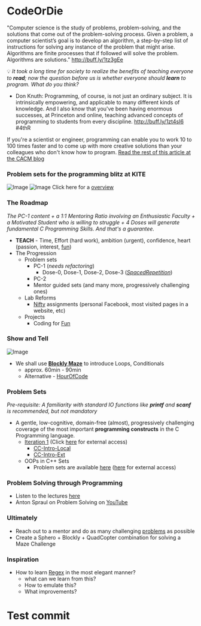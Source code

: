 CodeOrDie
=========

"Computer science is the study of problems, problem-solving, and the solutions that come out of the problem-solving process. Given a problem, a computer scientist’s goal is to develop an algorithm, a step-by-step list of instructions for solving any instance of the problem that might arise. Algorithms are finite processes that if followed will solve the problem. Algorithms are solutions." http://buff.ly/1tz3gEe

:bulb: _It took a long time for society to realize the benefits of teaching everyone to **read**; now the question before us is whether everyone should **learn** to program. What do you think?_
- Don Knuth: Programming, of course, is not just an ordinary subject. It is intrinsically empowering, and applicable to many different kinds of knowledge. And I also know that you've been having enormous successes, at Princeton and online, teaching advanced concepts of programming to students from every discipline. http://buff.ly/1zt4sI6 #4thR

If you're a scientist or engineer, programming can enable you to work 10 to 100 times faster and to come up with more creative solutions than your colleagues who don't know how to program. [Read the rest of this article at the CACM blog](http://cacm.acm.org/blogs/blog-cacm/166115-why-scientists-and-engineers-must-learn-programming/fulltext) 



### Problem sets for the programming blitz at KITE 

![Image](CoDE/docs/Use%20it%20or%20Lose%20it%20Brain%20Power.PNG?raw=true)
![Image](CoDE/docs/problem%20sets%20perspective.png?raw=true)
Click here for a [overview][PC1_Layout]

### The Roadmap 
_The PC-1 content + a 1:1 Mentoring Ratio involving an Enthusiastic Faculty + a Motivated Student who is willing to struggle + 4 Doses will generate fundamental C Programming Skills. And that's a guarantee._

- **TEACH** - Time, Effort (hard work), ambition (urgent), confidence, heart (passion, interest, [fun][cff])
- The Progression
  - Problem sets
    - PC-1 (_needs refactoring_)
      - Dose-0, Dose-1, Dose-2, Dose-3 ([_SpacedRepetition_](http://en.wikipedia.org/wiki/Spaced_repetition))
    - PC-2
    - Mentor guided sets (and many more, progressively challenging ones) 
  - Lab Reforms 
    - [Nifty][nifty] assignments (personal Facebook, most visited pages in a website, etc)
  - Projects 
    - Coding for [Fun][cff] 

[nifty]: http://nifty.stanford.edu/
[cff]: http://buff.ly/10aGqpq

### Show and Tell
![Image](CoDE/docs/moveForward.png?raw=true)
- We shall use **[Blockly Maze][Maze]** to introduce Loops, Conditionals
  - approx. 60min - 90min
  - Alternative - [HourOfCode][Maze2]

### Problem Sets
_Pre-requisite: A familiarity with standard IO functions like **printf** and **scanf** is recommended, but not mandatory_

- A gentle, low-cognitive, domain-free (almost), progressively challenging coverage of
  the most important **programming constructs** in the C Programming language.
  - [Iteration 1](CoDE/pset1-local.md) (Click [here](CoDE/pset1.md) for external access)
    - [CC-Intro-Local](https://10.100.1.147/cloudcoder/#exercise?c=26,p=957) 
    - [CC-Intro-Ext](https://cloudcoder.kgisl.com/cloudcoder/#exercise?c=26,p=978) 
  - OOPs in C++ Sets
    - Problem sets are available [here](CoDE/oop-local.md) ([here](CoDE/oop.md) for external access)

### Problem Solving through Programming
- Listen to the lectures [here](http://www.youtube.com/playlist?list=PL94CA590D7781A9B9)
- Anton Spraul on Problem Solving on [YouTube](http://goo.gl/TrOv0F)

### Ultimately
- Reach out to a mentor and do as many challenging [problems][Mentor20] as possible
- Create a Sphero + Blockly + QuadCopter combination for solving a Maze Challenge

[Mentor20]:http://goo.gl/I3nHp1  "20 problems for Mentoring"


### Inspiration
- How to learn [Regex](http://regexone.com/lesson/0) in the most elegant manner?
  - what can we learn from this? 
  - How to emulate this?
  - What improvements?

[PC1_Layout]: https://drive.google.com/file/d/0Bwu4iGPfYEufUFhSY2xBdEZfZlE/view?usp=sharing?
[Maze]:http://goo.gl/C1Vk3w
[Maze2]: http://studio.code.org/hoc/1
[p1]: https://cloudcoder.kgisl.com/cloudcoder/#exercise?c=18,p=520
[p2]: https://cloudcoder.kgisl.com/cloudcoder/#exercise?c=18,p=521
[p3]: https://cloudcoder.kgisl.com/cloudcoder/#exercise?c=18,p=522
[p31]: https://cloudcoder.kgisl.com/cloudcoder/#exercise?c=18,p=770

# Test commit
